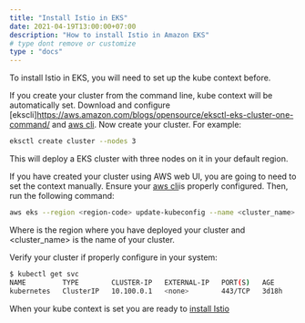 ```yaml
---
title: "Install Istio in EKS"
date: 2021-04-19T13:00:00+07:00
description: "How to install Istio in Amazon EKS"
# type dont remove or customize
type : "docs"
---
```

To install Istio in EKS, you will need to set up the kube context before.

If you create your cluster from the command line, kube context will be automatically set. Download and configure [ekscli]https://aws.amazon.com/blogs/opensource/eksctl-eks-cluster-one-command/ and [aws cli](https://docs.aws.amazon.com/cli/latest/userguide/cli-chap-configure.html). Now create your cluster. For example:

```sh
eksctl create cluster --nodes 3
```

This will deploy a EKS cluster with three nodes on it in your default region.

If you have created your cluster using AWS web UI, you are going to need to set the context manually. Ensure your [aws cli](https://docs.aws.amazon.com/cli/latest/userguide/cli-chap-configure.html)is properly configured. Then, run the following command:


```sh
aws eks --region <region-code> update-kubeconfig --name <cluster_name>
```

Where <region-code> is the region where you have deployed your cluster and <cluster_name> is the name of your cluster.

Verify your cluster if properly configure in your system:

```sh
$ kubectl get svc
NAME         TYPE        CLUSTER-IP   EXTERNAL-IP   PORT(S)   AGE
kubernetes   ClusterIP   10.100.0.1   <none>        443/TCP   3d18h
```


When your kube context is set you are ready to [install Istio](/getistio-cli/install-istio/)
